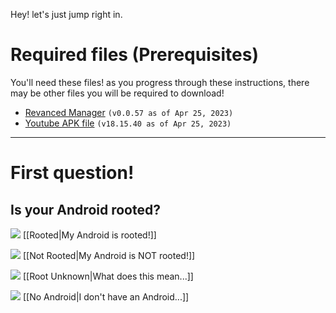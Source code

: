 Hey! let's just jump right in.

# Required files (Prerequisites)
You'll need these files!
as you progress through these instructions, there may be other files you will be required to download!

- [Revanced Manager](https://github.com/revanced/revanced-manager/releases/tag/v0.0.57) `(v0.0.57 as of Apr 25, 2023)`
- [Youtube APK file](https://www.apkmirror.com/wp-content/themes/APKMirror/download.php?id=4701623&key=0e84306bc5ac6062bf7fb134b7126e2c0320f126&forcebaseapk=true) `(v18.15.40 as of Apr 25, 2023)`



---


# First question!
## Is your Android rooted?

![](https://cdn.discordapp.com/attachments/803186540359450664/1100707666361323520/ezgif.com-resize_1.gif) [[Rooted|My Android is rooted!]]

![](https://cdn.discordapp.com/attachments/803186540359450664/1100707666361323520/ezgif.com-resize_1.gif) [[Not Rooted|My Android is NOT rooted!]]

![](https://cdn.discordapp.com/attachments/803186540359450664/1100707666361323520/ezgif.com-resize_1.gif) [[Root Unknown|What does this mean...]]

![](https://cdn.discordapp.com/attachments/803186540359450664/1100707666361323520/ezgif.com-resize_1.gif) [[No Android|I don't have an Android...]]
